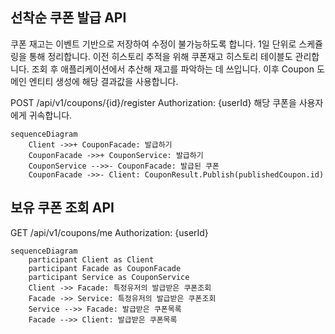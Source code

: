 ## 선착순 쿠폰 발급 API

쿠폰 재고는 이벤트 기반으로 저장하여 수정이 불가능하도록 합니다.
1일 단위로 스케쥴링을 통해 정리합니다.
이전 히스토리 추적을 위해 쿠폰재고 히스토리 테이블도 관리합니다.
조회 후 애플리케이션에서 추산해 재고를 파악하는 데 쓰입니다.
이후 Coupon 도메인 엔티티 생성에 해당 결과값을 사용합니다.

POST /api/v1/coupons/{id}/register
Authorization: {userId}
해당 쿠폰을 사용자에게 귀속합니다.

```mermaid
sequenceDiagram
    Client ->>+ CouponFacade: 발급하기
    CouponFacade ->>+ CouponService: 발급하기
    CouponService -->>- CouponFacade: 발급된 쿠폰
    CouponFacade ->>- Client: CouponResult.Publish(publishedCoupon.id)
```

## 보유 쿠폰 조회 API

GET /api/v1/coupons/me
Authorization: {userId}

```mermaid
sequenceDiagram
    participant Client as Client
    participant Facade as CouponFacade
    participant Service as CouponService
    Client ->> Facade: 특정유저의 발급받은 쿠폰조회
    Facade ->> Service: 특정유저의 발급받은 쿠폰조회
    Service -->> Facade: 발급받은 쿠폰목록
    Facade -->> Client: 발급받은 쿠폰목록
```